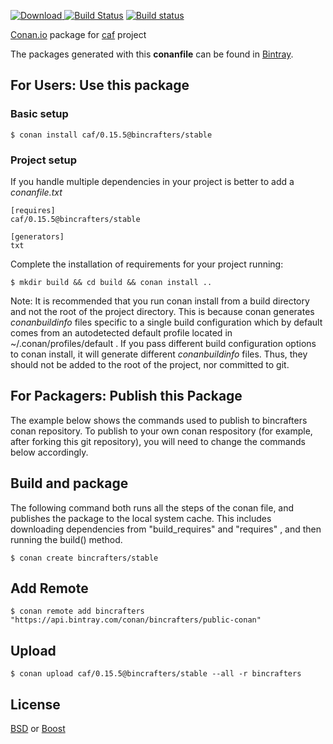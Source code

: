 [![Download](https://api.bintray.com/packages/bincrafters/public-conan/caf%3Abincrafters/images/download.svg) ](https://bintray.com/bincrafters/public-conan/caf%3Abincrafters/_latestVersion)
[![Build Status](https://travis-ci.org/bincrafters/conan-caf.svg?branch=stable%2F0.15.5)](https://travis-ci.org/bincrafters/conan-caf)
[![Build status](https://ci.appveyor.com/api/projects/status/pnxuw62rla36e0d9?svg=true)](https://ci.appveyor.com/project/BinCrafters/conan-caf)

[Conan.io](https://conan.io) package for [caf](https://github.com/someauthor/caf) project

The packages generated with this **conanfile** can be found in [Bintray](https://bintray.com/bincrafters/public-conan/caf%3Abincrafters).

## For Users: Use this package

### Basic setup

    $ conan install caf/0.15.5@bincrafters/stable

### Project setup

If you handle multiple dependencies in your project is better to add a *conanfile.txt*

    [requires]
    caf/0.15.5@bincrafters/stable

    [generators]
    txt

Complete the installation of requirements for your project running:

    $ mkdir build && cd build && conan install ..

Note: It is recommended that you run conan install from a build directory and not the root of the project directory.  This is because conan generates *conanbuildinfo* files specific to a single build configuration which by default comes from an autodetected default profile located in ~/.conan/profiles/default .  If you pass different build configuration options to conan install, it will generate different *conanbuildinfo* files.  Thus, they should not be added to the root of the project, nor committed to git.

## For Packagers: Publish this Package

The example below shows the commands used to publish to bincrafters conan repository. To publish to your own conan respository (for example, after forking this git repository), you will need to change the commands below accordingly.

## Build and package

The following command both runs all the steps of the conan file, and publishes the package to the local system cache.  This includes downloading dependencies from "build_requires" and "requires" , and then running the build() method.

    $ conan create bincrafters/stable

## Add Remote

    $ conan remote add bincrafters "https://api.bintray.com/conan/bincrafters/public-conan"

## Upload

    $ conan upload caf/0.15.5@bincrafters/stable --all -r bincrafters

## License
[BSD](LICENSE_BSD) or [Boost](LICENSE_BOOST)
